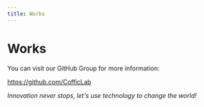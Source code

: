 ```yaml
---
title: Works
---
```


# Works

You can visit our GitHub Group for more information:

<https://github.com/CofficLab>

_Innovation never stops, let's use technology to change the world!_
